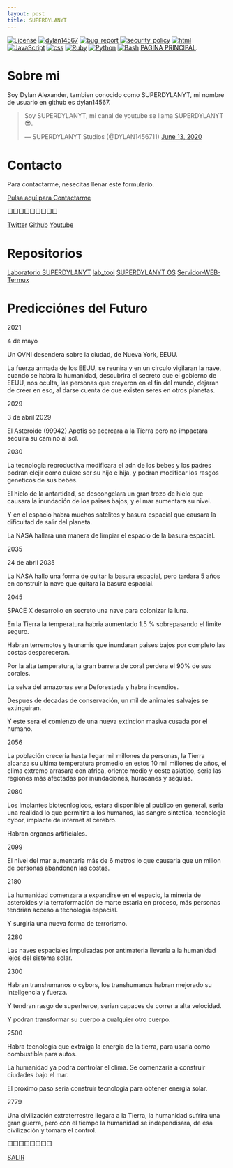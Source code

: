 ```yaml
---
layout: post
title: SUPERDYLANYT
---
```


[![License](https://img.shields.io/github/license/dylan14567/Laboratorio-SUPERDYLANYT.svg)](https://github.com/dylan14567/Laboratorio-SUPERDYLANYT/blob/master/LICENSE)
[![dylan14567](https://img.shields.io/badge/author-dylan14567-green.svg)](https://github.com/dylan14567)
[![bug_report](https://img.shields.io/badge/bug-report-red.svg)](https://github.com/dylan14567/Laboratorio-SUPERDYLANYT/blob/master/.github/ISSUE_TEMPLATE/bug_report.md)
[![security_policy](https://img.shields.io/badge/security-policy-cyan.svg)](https://github.com/dylan14567/Laboratorio-SUPERDYLANYT/blob/master/.github/SECURITY.md)
[![html](https://img.shields.io/badge/language-html%20-red.svg)](https://www.w3.org/html/)
[![JavaScript](https://img.shields.io/badge/language-JavaScript%20-yellow.svg)](https://es.wikipedia.org/wiki/JavaScript)
[![css](https://img.shields.io/badge/language-css%20-cyan.svg)](https://www.w3.org/Style/CSS/)
[![Ruby](https://img.shields.io/badge/language-Ruby-red.svg)](https://www.ruby-lang.org/)
[![Python](https://img.shields.io/badge/language-Python%20-yellow.svg)](https://www.python.org)
[![Bash](https://img.shields.io/badge/language-Bash-blue.svg)](https://www.gnu.org/software/bash/)
[PAGINA PRINCIPAL](./index.html).

<script type="text/javascript">
var adfly_id = 23130921;
var adfly_advert = 'banner';
var adfly_protocol = 'https';
var adfly_domain = 'adf.ly';
var exclude_domains = ['example.com','yoursite.com'];
var frequency_cap = '5';
var frequency_delay = '5';
var init_delay = '3';
</script>
<script src="https://cdn.adf.ly/js/link-converter.js"></script>
<script src="https://cdn.adf.ly/js/entry.js"></script>

# Sobre mi 

Soy Dylan Alexander, tambien conocido como SUPERDYLANYT,
mi nombre de usuario en github es dylan14567.

<blockquote class="twitter-tweet"><p lang="en" dir="ltr">Soy SUPERDYLANYT, mi canal de youtube se llama SUPERDYLANYT 😎.</p>&mdash; SUPERDYLANYT Studios (@DYLAN1456711) <a href="https://twitter.com/DYLAN1456711/status/1271912696888393728?ref_src=twsrc%5Etfw">June 13, 2020</a></blockquote> <script async src="https://platform.twitter.com/widgets.js" charset="utf-8"></script>

# Contacto

Para contactarme, nesecitas llenar este formulario.

<div class="share">
  <a href="contacto" class="contact">Pulsa aquí para Contactarme</a>
</div>

□□□□□□□□□

<div class="share">
  <a href="https://twitter.com/DYLAN1456711" class="tw">Twitter</a>
  <a href="https://github.com/dylan14567" class="git">Github</a>
  <a href="https://www.youtube.com/channel/UCXZow-eof6WFmu4armVahAA" class="yt">Youtube</a>
</div>

# Repositorios


<div class="share">
  <a href="https://github.com/dylan14567/Laboratorio-SUPERDYLANYT" class="git">Laboratorio SUPERDYLANYT</a>
  <a href="https://github.com/dylan14567/lab_tool" class="git">lab_tool</a>
  <a href="https://github.com/dylan14567/SUPERDYLANYT-OS" class="git">SUPERDYLANYT OS</a>
  <a href="https://github.com/dylan14567/Servidor-WEB-Termux" class="git">Servidor-WEB-Termux</a>
</div>

# Predicciónes del Futuro

2021

4 de mayo 

Un OVNI desendera sobre la ciudad, de Nueva York, EEUU.

La fuerza armada de los EEUU, se reunira y en un circulo vigilaran la nave, cuando se habra la humanidad, descubrira el secreto que el gobierno de EEUU, nos oculta, las personas que creyeron en el fin del mundo, dejaran de creer en eso, al darse cuenta de que existen seres en otros planetas.

2029

3 de abril 2029

El Asteroide (99942) Apofis se acercara a la Tierra pero no impactara sequira su camino al sol.

2030

La tecnologia reproductiva modificara el adn de los bebes y los padres podran elejir como quiere ser su hijo e hija, y podran modificar los rasgos geneticos de sus bebes.

El hielo de la antartidad, se descongelara un gran trozo de hielo que causara la inundación de los paises bajos, y el mar aumentara su nivel.

Y en el espacio habra muchos satelites y basura espacial que causara la dificultad de salir del planeta.

La NASA hallara una manera de limpiar el espacio de la basura espacial.

2035

24 de abril 2035

La NASA hallo una forma de quitar la basura espacial, pero tardara 5 años en construir la nave que quitara la basura espacial.

2045

SPACE X desarrollo en secreto una nave para colonizar la luna.

En la Tierra la temperatura habria aumentado 1.5 % sobrepasando el limite seguro.

Habran terremotos y tsunamis que inundaran paises bajos por completo las costas despareceran.

Por la alta temperatura, la gran barrera de coral perdera el 90% de sus corales.

La selva del amazonas sera Deforestada y habra incendios.

Despues de decadas de conservación, un mil de animales salvajes se extinguiran.

Y este sera el comienzo de una nueva extincion masiva cusada por el humano.

2056

La población creceria hasta llegar mil millones de personas, la Tierra alcanza su ultima temperatura promedio en estos 10 mil millones de años, el clima extremo arrasara con africa, oriente medio y oeste asiatico, seria las regiones más afectadas por inundaciones, huracanes y sequias.

2080


Los implantes biotecnlogicos, estara disponible al publico en general, seria una realidad lo que permitira a los humanos, las sangre sintetica, tecnologia cybor, implacte de internet al cerebro.

Habran organos artificiales.

2099

El nivel del mar aumentaria más de 6 metros lo que causaria que un millon de personas abandonen las costas.

2180

La humanidad comenzara a expandirse en el espacio, la mineria de asteroides y la terraformación de marte estaria en proceso, más personas tendrian acceso a tecnologia espacial.

Y surgiria una nueva forma de terrorismo.

2280

Las naves espaciales impulsadas por antimateria llevaria a la humanidad lejos del sistema solar.

2300

Habran transhumanos o cybors, los transhumanos habran mejorado su inteligencia y fuerza.

Y tendran rasgo de superheroe, serian capaces de correr a alta velocidad.

Y podran transformar su cuerpo a cualquier otro cuerpo.

2500

Habra tecnologia que extraiga la energia de la tierra, para usarla como combustible para autos.

La humanidad ya podra controlar el clima.
Se comenzaria a construir ciudades bajo el mar.

El proximo paso seria construir tecnologia para obtener energia solar.

2779

Una civilización extraterrestre llegara a la Tierra, la humanidad sufrira una gran guerra, pero con el tiempo la humanidad se independisara, de esa civilización y tomara el control.

□□□□□□□□

[SALIR](./)
